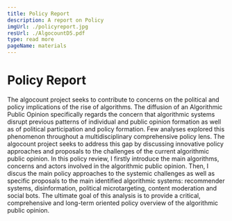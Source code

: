 ```yaml
---
title: Policy Report
description: A report on Policy
imgUrl: ./policyreport.jpg
resUrl: ./AlgocountD5.pdf
type: read more
pageName: materials
---
```


# Policy Report

The algocount project seeks to contribute to concerns on the political and policy implications of the rise of algorithms. The diffusion of an Algorithmic Public Opinion specifically regards the concern that algorithmic systems disrupt previous patterns of individual and public opinion formation as well as of political participation and policy formation. Few analyses explored this phenomenon throughout a multidisciplinary comprehensive policy lens. The algocount project seeks to address this gap by discussing innovative policy approaches and proposals to the challenges of the current algorithmic public opinion. In this policy review, I firstly introduce the main algorithms, concerns
and actors involved in the algorithmic public opinion. Then, I discus the main policy approaches to the systemic challenges as well as specific proposals to the main identified algorithmic systems: recommender systems, disinformation, political microtargeting, content moderation and social bots. The ultimate goal of this analysis is to provide a critical, comprehensive and long-term oriented policy overview of the algorithmic public opinion.



